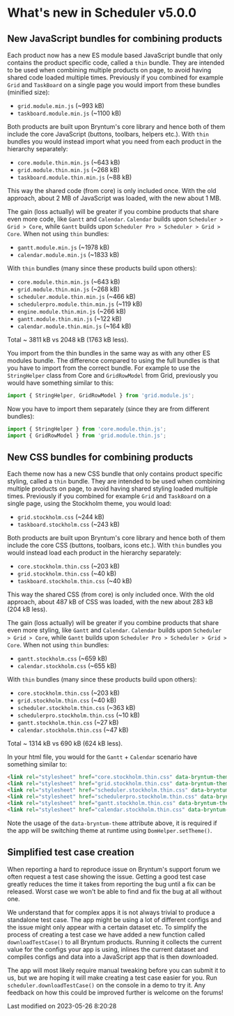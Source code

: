 # What's new in Scheduler v5.0.0

## New JavaScript bundles for combining products

Each product now has a new ES module based JavaScript bundle that only contains the product specific code, called a
`thin` bundle. They are intended to be used when combining multiple products on page, to avoid having shared code loaded
multiple times. Previously if you combined for example `Grid` and `TaskBoard` on a single page you would import from
these bundles (minified size):

* `grid.module.min.js` (~993 kB)
* `taskboard.module.min.js` (~1100 kB)

Both products are built upon Bryntum's core library and hence both of them include the core JavaScript (buttons,
toolbars, helpers etc.). With `thin` bundles you would instead import what you need from each product in the hierarchy
separately:

* `core.module.thin.min.js` (~643 kB)
* `grid.module.thin.min.js` (~268 kB)
* `taskboard.module.thin.min.js` (~88 kB)

This way the shared code (from core) is only included once. With the old approach, about 2 MB of JavaScript was loaded,
with the new about 1 MB.

The gain (loss actually) will be greater if you combine products that share even more code, like `Gantt` and
`Calendar`. `Calendar` builds upon `Scheduler > Grid > Core`, while `Gantt` builds upon `Scheduler Pro > Scheduler >
Grid > Core`. When not using `thin` bundles:

* `gantt.module.min.js` (~1978 kB)
* `calendar.module.min.js` (~1833 kB)

With `thin` bundles (many since these products build upon others):

* `core.module.thin.min.js` (~643 kB)
* `grid.module.thin.min.js` (~268 kB)
* `scheduler.module.thin.min.js` (~466 kB)
* `schedulerpro.module.thin.min.js` (~119 kB)
* `engine.module.thin.min.js` (~266 kB)
* `gantt.module.thin.min.js` (~122 kB)
* `calendar.module.thin.min.js` (~164 kB)

Total ~ 3811 kB vs 2048 kB (1763 kB less).

You import from the thin bundles in the same way as with any other ES modules bundle. The difference compared to using
the full bundles is that you have to import from the correct bundle. For example to use the `StringHelper` class from
Core and `GridRowModel` from Grid, previously you would have something similar to this:

```javascript
import { StringHelper, GridRowModel } from 'grid.module.js';
```

Now you have to import them separately (since they are from different bundles):

```javascript
import { StringHelper } from 'core.module.thin.js';
import { GridRowModel } from 'grid.module.thin.js';
```

## New CSS bundles for combining products

Each theme now has a new CSS bundle that only contains product specific styling, called a `thin` bundle. They are
intended to be used when combining multiple products on page, to avoid having shared styling loaded multiple times.
Previously if you combined for example `Grid` and `TaskBoard` on a single page, using the Stockholm theme, you would
load:

* `grid.stockholm.css` (~244 kB)
* `taskboard.stockholm.css` (~243 kB)

Both products are built upon Bryntum's core library and hence both of them include the core CSS (buttons, toolbars,
icons etc.). With `thin` bundles you would instead load each product in the hierarchy separately:

* `core.stockholm.thin.css` (~203 kB)
* `grid.stockholm.thin.css` (~40 kB)
* `taskboard.stockholm.thin.css` (~40 kB)

This way the shared CSS (from core) is only included once. With the old approach, about 487 kB of CSS was loaded, with
the new about 283 kB (204 kB less).

The gain (loss actually) will be greater if you combine products that share even more styling, like `Gantt` and
`Calendar`. `Calendar` builds upon `Scheduler > Grid > Core`, while `Gantt` builds upon `Scheduler Pro > Scheduler >
Grid > Core`. When not using `thin` bundles:

* `gantt.stockholm.css` (~659 kB)
* `calendar.stockholm.css` (~655 kB)

With `thin` bundles (many since these products build upon others):

* `core.stockholm.thin.css` (~203 kB)
* `grid.stockholm.thin.css` (~40 kB)
* `scheduler.stockholm.thin.css` (~363 kB)
* `schedulerpro.stockholm.thin.css` (~10 kB)
* `gantt.stockholm.thin.css` (~27 kB)
* `calendar.stockholm.thin.css` (~47 kB)

Total ~ 1314 kB vs 690 kB (624 kB less).

In your html file, you would for the `Gantt` + `Calendar` scenario have something similar to:

```html
<link rel="stylesheet" href="core.stockholm.thin.css" data-bryntum-theme>  
<link rel="stylesheet" href="grid.stockholm.thin.css" data-bryntum-theme>  
<link rel="stylesheet" href="scheduler.stockholm.thin.css" data-bryntum-theme>  
<link rel="stylesheet" href="schedulerpro.stockholm.thin.css" data-bryntum-theme>  
<link rel="stylesheet" href="gantt.stockholm.thin.css" data-bryntum-theme>  
<link rel="stylesheet" href="calendar.stockholm.thin.css" data-bryntum-theme>  
```

<div class="note">
Note the usage of the <code>data-bryntum-theme</code> attribute above, it is required if the app will be switching theme 
at runtime using <code>DomHelper.setTheme()</code>.
</div>

## Simplified test case creation

When reporting a hard to reproduce issue on Bryntum's support forum we often request a test case showing the issue.
Getting a good test case greatly reduces the time it takes from reporting the bug until a fix can be released. Worst
case we won't be able to find and fix the bug at all without one.

We understand that for complex apps it is not always trivial to produce a standalone test case. The app might be using
a lot of different configs and the issue might only appear with a certain dataset etc. To simplify the process of
creating a test case we have added a new function called `downloadTestCase()` to all Bryntum products. Running it
collects the current value for the configs your app is using, inlines the current dataset and compiles configs and data
into a JavaScript app that is then downloaded.

The app will most likely require manual tweaking before you can submit it to us, but we are hoping it will make creating
a test case easier for you. Run `scheduler.downloadTestCase()` on the console in a demo to try it. Any feedback on how
this could be improved further is welcome on the forums!



<p class="last-modified">Last modified on 2023-05-26 8:20:28</p>